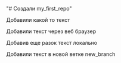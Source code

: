 "# Создали my_first_repo" 

Добавили какой то текст

Добавили текст через веб браузер


Добавив еще разок текст локально

Добавили текст в новой ветке new_branch